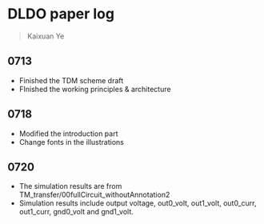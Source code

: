 # DLDO paper log
> Kaixuan Ye
## 0713
* Finished the TDM scheme draft 
* FInished the working principles & architecture

## 0718
* Modified the introduction part
* Change fonts in the illustrations

## 0720
* The simulation results are from TM_transfer/00fullCircuit_withoutAnnotation2
* Simulation results include output voltage, out0_volt, out1_volt, out0_curr, out1_curr, gnd0_volt and gnd1_volt.
